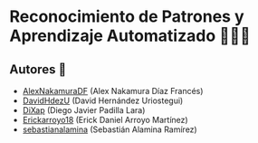 # Reconocimiento de Patrones y Aprendizaje Automatizado :robot::brain::mechanical_arm:

## Autores :busts_in_silhouette:

- [AlexNakamuraDF]( https://github.com/AlexNakamuraDF ) (Alex Nakamura Díaz Francés)
- [DavidHdezU]( https://github.com/DavidHdezU ) (David Hernández Uriostegui)
- [DiXap]( https://github.com/DiXap ) (Diego Javier Padilla Lara)
- [Erickarroyo18]( https://github.com/Erickarroyo18 ) (Erick Daniel Arroyo Martínez)
- [sebastianalamina]( https://github.com/sebastianalamina ) (Sebastián Alamina Ramírez)
